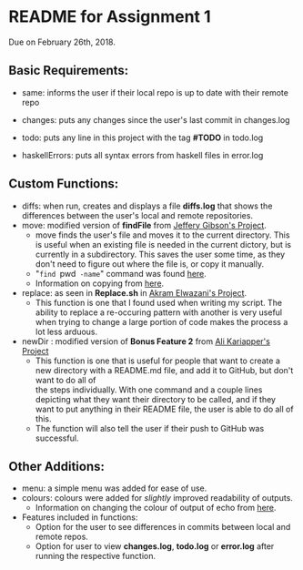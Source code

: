# README for Assignment 1
Due on February 26th, 2018.
## Basic Requirements:

- same: informs the user if their local repo is up to date with their remote repo

- changes: puts any changes since the user's last commit in changes.log

- todo: puts any line in this project with the tag **#TODO** in todo.log

- haskellErrors: puts all syntax errors from haskell files in error.log

## Custom Functions:

   - diffs: when run, creates and displays a file **diffs.log** that shows the differences between the user's local and remote repositories.
   - move: modified version of **findFile** from [Jeffery Gibson's Project](https://github.com/gibsoj12/CS1XA3/blob/master/ProjectAnalyze.sh/). 
      - move finds the user's file and moves it to the current directory. This is useful when an existing file is needed in the current dictory, but is currently in          a subdirectory. This saves the user some time, as they don't need to figure out where the file is, or copy it manually.
      - "`find `pwd` -name`" command was found [here](https://stackoverflow.com/questions/246215/how-can-i-list-files-with-their-absolute-path-in-linux).
      - Information on copying from [here](https://askubuntu.com/questions/835657/copy-file-to-current-directory).
   - replace: as seen in **Replace.sh** in [Akram Elwazani's Project](https://github.com/elwazana/CS1XA3/blob/master/Assign1/Replace.sh).
      - This function is one that I found used when writing my script. The ability to replace a re-occuring pattern with another is very useful when trying to change         a large portion of code makes the process a lot less arduous.  
   - newDir : modified version of **Bonus Feature 2** from [Ali Kariapper's Project](https://github.com/Kariappa/CS1XA3/blob/master/Assign1/ProjectAnalyze.sh)
      - This function is one that is useful for people that want to create a new directory with a README.md file, and add it to GitHub, but don't want to do all of  
        the steps individually. With one command and a couple lines depicting what they want their directory to be called, and if they want to put anything in their          README file, the user is able to do all of this.
      - The function will also tell the user if their push to GitHub was successful. 
## Other Additions:
   - menu: a simple menu was added for ease of use.
   - colours: colours were added for *slightly* improved readability of outputs.
     - Information on changing the colour of output of echo from [here](https://stackoverflow.com/questions/5947742/how-to-change-the-output-color-of-echo-in-linux). 
   - Features included in functions:
      - Option for the user to see differences in commits between local and remote repos.
      - Option for user to view **changes.log**, **todo.log** or **error.log** after running the respective function.

